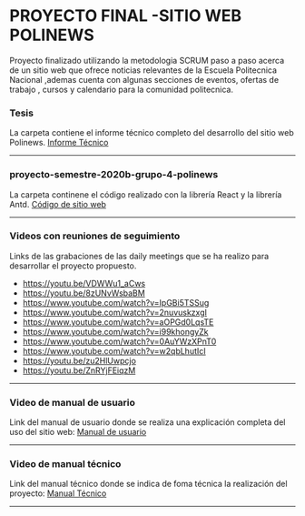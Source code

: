 
#  PROYECTO FINAL -SITIO WEB POLINEWS 

Proyecto finalizado utilizando la metodologia SCRUM paso a paso acerca de un sitio web que ofrece noticias relevantes de la Escuela Politecnica Nacional ,ademas cuenta con algunas secciones de eventos, ofertas de trabajo , cursos y calendario para la comunidad politecnica.


### Tesis
La carpeta contiene el informe técnico completo del desarrollo del sitio web Polinews.
[Informe Técnico](https://github.com/NathalyBermeo97/FDDS_PROYECTOFINAL/tree/main/Tesis)

------------



### proyecto-semestre-2020b-grupo-4-polinews
La carpeta continene el código realizado con la librería React y la librería Antd.
[Código de sitio web](https://github.com/NathalyBermeo97/FDDS_PROYECTOFINAL/tree/main/proyecto-semestre-2020b-grupo-4-polinews-pagina-de-noticias-f9d6ec9c8f6b9f05ed1842495f9efb8c5bff805a/poli-news)

------------




### Videos con reuniones de seguimiento
Links de las grabaciones de las daily meetings que se ha realizo para desarrollar el proyecto propuesto.
- https://youtu.be/VDWWu1_aCws
- https://youtu.be/8zUNvWsbaBM
- https://www.youtube.com/watch?v=IpGBi5TSSug
- https://www.youtube.com/watch?v=2nuvuskzxgI
- https://www.youtube.com/watch?v=aOPGd0LqsTE
- https://www.youtube.com/watch?v=i99khongyZk
- https://www.youtube.com/watch?v=0AuYWzXPnT0
- https://www.youtube.com/watch?v=w2qbLhutIcI
- https://youtu.be/zu2HlUwpcjo
- https://youtu.be/ZnRYjFEiqzM

------------



### Video de manual de usuario
Link del manual de usuario donde se realiza una explicación completa del uso del sitio web: 
[Manual de usuario](https://youtu.be/IdJoBydX4Vc)

------------



### Video de manual técnico
Link del manual técnico donde se indica de foma técnica la realización del proyecto: 
[Manual Técnico](https://youtu.be/IdJoBydX4Vc)

------------





